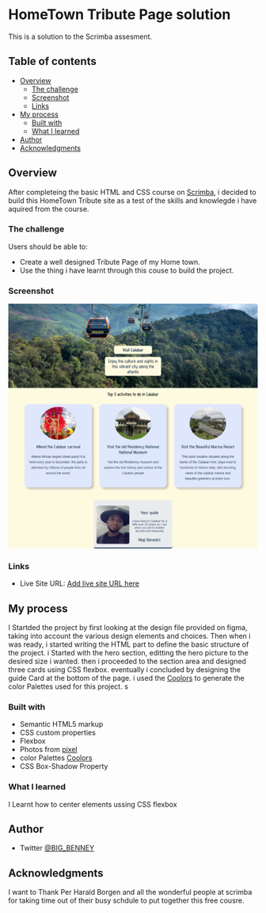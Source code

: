 # HomeTown Tribute Page solution

This is a solution to the Scrimba assesment. 

## Table of contents

- [Overview](#overview)
  - [The challenge](#the-challenge)
  - [Screenshot](#screenshot)
  - [Links](#links)
- [My process](#my-process)
  - [Built with](#built-with)
  - [What I learned](#what-i-learned)
- [Author](#author)
- [Acknowledgments](#acknowledgments)


## Overview
After completeing the basic HTML and CSS course on [Scrimba](https://scrimba.com/learn/htmlandcss), i decided to build this HomeTown Tribute site as a test of the skills and knowlegde i have aquired from the course.

### The challenge

Users should be able to:

- Create a well designed Tribute Page of my Home town.
- Use the thing i have learnt through this couse to build the project. 

### Screenshot

![](./images/Screenshot.png)


### Links


- Live Site URL: [Add live site URL here](https://your-live-site-url.com)

## My process
I Startded the project by first looking at the design file provided on figma, taking into account the various design elements and choices. Then  when i was ready, i started writing the HTML part to define the basic structure of the project. i Started with the hero section, editting the hero picture to the desired size i wanted. then i proceeded to the section area and designed three cards using CSS flexbox. eventually i concluded by designing the guide Card at the bottom of the page. i used the [Coolors](https://coolors.co/) to generate the color Palettes used for this project. s
### Built with

- Semantic HTML5 markup
- CSS custom properties
- Flexbox
- Photos from [pixel](https://www.pexels.com/)
- color Palettes [Coolors](https://coolors.co/)
- CSS Box-Shadow Property

### What I learned
  
  I Learnt how to center elements ussing CSS flexbox


## Author
- Twitter [@BIG_BENNEY](https://twitter.com/BIG_BENNEY)


## Acknowledgments

I want to Thank Per Harald Borgen and all the  wonderful people at scrimba for taking time out of their busy schdule to put together this free cousre.
